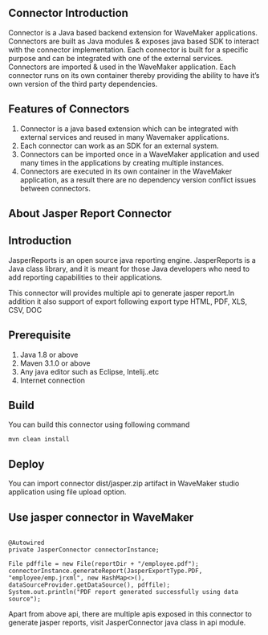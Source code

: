 ## Connector  Introduction

Connector is a Java based backend extension for WaveMaker applications. Connectors are built as Java modules & exposes java based SDK to interact with the connector implementation.
Each connector is built for a specific purpose and can be integrated with one of the external services. Connectors are imported & used in the WaveMaker application. Each connector runs on its own container thereby providing the ability to have it’s own version of the third party dependencies.

## Features of Connectors

1. Connector is a java based extension which can be integrated with external services and reused in many Wavemaker applications.
1. Each connector can work as an SDK for an external system.
1. Connectors can be imported once in a WaveMaker application and used many times in the applications by creating multiple instances.
1. Connectors are executed in its own container in the WaveMaker application, as a result there are no dependency version conflict issues between connectors.

## About Jasper Report Connector

## Introduction
JasperReports is an open source java reporting engine. JasperReports is a Java class library, and it is meant for those Java developers who need to add reporting capabilities to their applications.

This connector will provides multiple api to generate jasper report.In addition it also support of export following export type
HTML, PDF, XLS, CSV, DOC

## Prerequisite

1. Java 1.8 or above
1. Maven 3.1.0 or above
1. Any java editor such as Eclipse, Intelij..etc
1. Internet connection


## Build
You can build this connector using following command
```
mvn clean install
```

## Deploy
You can import connector dist/jasper.zip artifact in WaveMaker studio application using file upload option.

## Use jasper connector in WaveMaker

```

@Autowired
private JasperConnector connectorInstance;

File pdffile = new File(reportDir + "/employee.pdf");
connectorInstance.generateReport(JasperExportType.PDF, "employee/emp.jrxml", new HashMap<>(), dataSourceProvider.getDataSource(), pdffile);
System.out.println("PDF report generated successfully using data source");

```

Apart from above api, there are multiple apis exposed in this connector to generate jasper reports, visit JasperConnector java class in api module.









